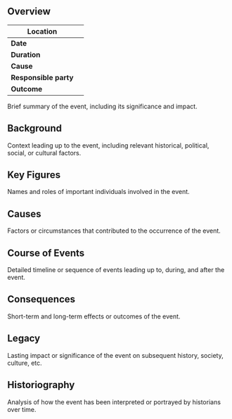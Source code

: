 ## Overview
| **Location**          |     |
| --------------------- | --- |
| **Date**              |     |
| **Duration**          |     |
| **Cause**             |     |
| **Responsible party** |     |
| **Outcome**           |     |
Brief summary of the event, including its significance and impact.
## Background
Context leading up to the event, including relevant historical, political, social, or cultural factors.
## Key Figures
Names and roles of important individuals involved in the event.
## Causes
Factors or circumstances that contributed to the occurrence of the event.
## Course of Events
Detailed timeline or sequence of events leading up to, during, and after the event.
## Consequences
Short-term and long-term effects or outcomes of the event.
## Legacy
Lasting impact or significance of the event on subsequent history, society, culture, etc.
## Historiography
Analysis of how the event has been interpreted or portrayed by historians over time.